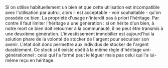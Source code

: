 Si on utilise habituellement un bien et que cette utilisation est incompatible avec l'utilisation par autrui, alors il est acceptable - voir souhaitable - qu'on possède ce bien.
La propriété d'usage n'interdit pas à priori l'héritage. Par contre il faut limiter l'héritage à une génération : si on hérite d'un bien, à notre mort ce bien doit retourner à la communauté, il ne peut être transmis à une deuxième génération.
L'investissement immobilier est aujourd'hui la solution phare de la volonté de stocker de l'argent pour sécuriser son avenir. L'état doit donc permettre aux individus de stocker de l'argent durablement. Ce stock si il existe obéit à la même règle d'héritage uni-générationnel : celui qui l'a formé peut le léguer mais pas celui qui l'a lui-même reçu en héritage.
